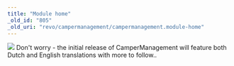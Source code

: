 ```yaml
---
title: "Module home"
_old_id: "805"
_old_uri: "revo/campermanagement/campermanagement.module-home"
---
```


![](/download/attachments/35095344/index.png?version=1&modificationDate=1307386207000)
Don't worry - the initial release of CamperManagement will feature both Dutch and English translations with more to follow..